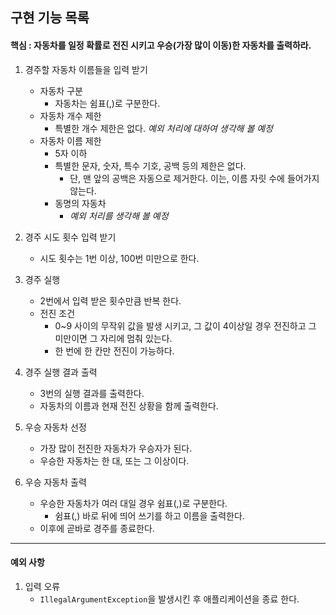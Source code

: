 ## 구현 기능 목록

#### 핵심 : 자동차를 일정 확률로 전진 시키고 우승(가장 많이 이동)한 자동차를 출력하라.

1. 경주할 자동차 이름들을 입력 받기
   - 자동차 구분
     - 자동차는 쉼표(,)로 구분한다.
   - 자동차 개수 제한
     - 특별한 개수 제한은 없다. *예외 처리에 대하여 생각해 볼 예정*
   - 자동차 이름 제한
      - 5자 이하
      - 특별한 문자, 숫자, 특수 기호, 공백 등의 제한은 없다.
        - 단, 맨 앞의 공백은 자동으로 제거한다. 이는, 이름 자릿 수에 들어가지 않는다.
      - 동명의 자동차
         - *예외 처리를 생각해 볼 예정*

2. 경주 시도 횟수 입력 받기
   - 시도 횟수는 1번 이상, 100번 미만으로 한다.
   
3. 경주 실행
   - 2번에서 입력 받은 횟수만큼 반복 한다.
   - 전진 조건
      - 0~9 사이의 무작위 값을 발생 시키고, 그 값이 4이상일 경우 전진하고 그 미만이면 그 자리에 멈춰 있는다.
      - 한 번에 한 칸만 전진이 가능하다.
     
4. 경주 실행 결과 출력
   - 3번의 실행 결과를 출력한다.
   - 자동차의 이름과 현재 전진 상황을 함께 출력한다.
   
5. 우승 자동차 선정
   - 가장 많이 전진한 자동차가 우승자가 된다.
   - 우승한 자동차는 한 대, 또는 그 이상이다.

6. 우승 자동차 출력
   - 우승한 자동차가 여러 대일 경우 쉼표(,)로 구분한다.
     - 쉼표(,) 바로 뒤에 띄어 쓰기를 하고 이름을 출력한다.
   - 이후에 곧바로 경주를 종료한다.
    


----

#### 예외 사항

1. 입력 오류
    - `IllegalArgumentException`을 발생시킨 후 애플리케이션을 종료 한다.






   